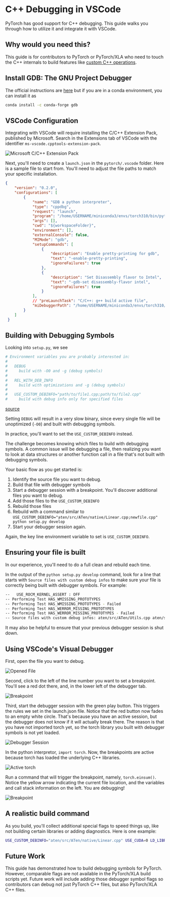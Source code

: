 # C++ Debugging in VSCode

PyTorch has good support for C++ debugging. This guide walks you through how to utilize it and integrate it with VSCode.

## Why would you need this?

This guide is for contributors to PyTorch or PyTorch/XLA who need to touch the C++ internals to build features like [custom C++ operations](https://pytorch.org/tutorials/advanced/cpp_custom_ops.html). 

## Install GDB: The GNU Project Debugger

The official instructions are [here](https://www.sourceware.org/gdb/) but if you are in a conda environment, you can
install it as

``` sh
conda install -c conda-forge gdb
```

## VSCode Configuration

Integrating with VSCode will require installing the C/C++ Extension Pack, published by Microsoft. Search in the Extensions tab of VSCode with the identifier `ms-vscode.cpptools-extension-pack`.

![Microsoft C/C++ Extension Pack](../_static/img/debugger0_pack.png)

Next, you'll need to create a `launch.json` in the `pytorch/.vscode` folder. Here is
a sample file to start from. You'll need to adjust the file paths to match your specific installation.

``` json
{
    "version": "0.2.0",
    "configurations": [
        {
            "name": "GDB a python interpreter",
            "type": "cppdbg",
            "request": "launch",
            "program": "/home/USERNAME/miniconda3/envs/torch310/bin/python", // Replace with your executable's path
            "args": [],
            "cwd": "${workspaceFolder}",
            "environment": [],
            "externalConsole": false,
            "MIMode": "gdb",
            "setupCommands": [
                {
                    "description": "Enable pretty-printing for gdb",
                    "text": "-enable-pretty-printing",
                    "ignoreFailures": true
                },
                {
                    "description": "Set Disassembly flavor to Intel",
                    "text": "-gdb-set disassembly-flavor intel",
                    "ignoreFailures": true
                }
            ],
            // "preLaunchTask": "C/C++: g++ build active file",
            "miDebuggerPath": "/home/USERNAME/miniconda3/envs/torch310/bin/gdb" // Replace with your gdb location
        }
    ]
 }
 ```

## Building with Debugging Symbols

Looking into `setup.py`, we see

``` python
# Environment variables you are probably interested in:
#
#   DEBUG
#     build with -O0 and -g (debug symbols)
#
#   REL_WITH_DEB_INFO
#     build with optimizations and -g (debug symbols)
#
#   USE_CUSTOM_DEBINFO="path/to/file1.cpp;path/to/file2.cpp"
#     build with debug info only for specified files
```
[source](https://github.com/pytorch/pytorch/blob/300e0ee13c08ef77e88f32204a2e0925c17ce216/setup.py#L2C1-L11C53)

Setting `DEBUG` will result in a very slow binary, since every single file will
be unoptimized (`-O0`) and built with debugging symbols. 

In practice, you'll want to set the `USE_CUSTOM_DEBINFO` instead. 

The challenge becomes knowing which files to build with debugging symbols. A common issue will be debugging a file, then realizing you want to look at data structures or another
function call in a file that's not built with debugging symbols. 

Your basic flow as you get started is:

1. Identify the source file you want to debug.
2. Build that file with debugger symbols
3. Start a debugger session with a breakpoint. You'll discover additional files you want to debug. 
4. Add those files to the `USE_CUSTOM_DEBINFO`
5. Rebuild those files
6. Rebuild with a command similar to `USE_CUSTOM_DEBINFO="aten/src/ATen/native/Linear.cpp;newfile.cpp" python setup.py develop`
7. Start your debugger session again. 

Again, the key line environment variable to set is `USE_CUSTOM_DEBINFO`.

## Ensuring your file is built

In our experience, you'll need to do a full clean and rebuild each time. 

In the output of the `python setup.py develop` command, look for a line that starts with `Source files with custom debug infos`
to make sure your file is correctly being built with debugger symbols. For example:

``` sh
--   USE_ROCM_KERNEL_ASSERT : OFF
-- Performing Test HAS_WMISSING_PROTOTYPES
-- Performing Test HAS_WMISSING_PROTOTYPES - Failed
-- Performing Test HAS_WERROR_MISSING_PROTOTYPES
-- Performing Test HAS_WERROR_MISSING_PROTOTYPES - Failed
-- Source files with custom debug infos: aten/src/ATen/Utils.cpp aten/src/ATen/ScalarOps.cpp aten/src/ATen/EmptyTensor.cpp aten/src/ATen/core/Tensor.cpp aten/src/ATen/native/Linear.cpp
```

It may also be helpful to ensure that your previous debugger session is shut down.  

## Using VSCode's Visual Debugger

First, open the file you want to debug.

![Opened File](../_static/img/debugger1_file.png)

Second, click to the left of the line number you want to set a breakpoint. You'll see a red dot there, and, in the lower left of the debugger tab.

![Breakpoint](../_static/img/debugger2_breakpoint.png)

Third, start the debugger session with the green play button. This triggers the rules we
set in the launch.json file. Notice that the red button now fades to an empty white circle. That's because you have an active session, but the debugger does not know if it will actually break there. The reason is that you have not imported torch yet, so the torch library you built with debugger symbols is not yet loaded. 

![Debugger Session](../_static/img/debugger3_session.png)

In the python interpretor, `import torch`. Now, the breakpoints are active because
torch has loaded the underlying C++ libraries. 

![Active torch](../_static/img/debugger4_active.png)

Run a command that will trigger the breakpoint, namely, `torch.einsum()`. Notice the yellow arrow indicating the current file location, and the variables and call stack information on the left. You are debugging! 

![Breakpoint](../_static/img/debugger5_break.png)

## A realistic build command

As you build, you'll collect additional special flags to speed things up, like not building certain libraries or adding diagnostics. Here is one example:

``` sh
USE_CUSTOM_DEBINFO="aten/src/ATen/native/Linear.cpp" USE_CUDA=0 LD_LIBRARY_PATH=/home/USERNAME/miniconda3/envs/torch310/lib CFLAGS="-DHAS_TORCH_SHOW_DISPATCH_TRACE" python setup.py develop
```

## Future Work

This guide has demonstrated how to build debugging symbols for PyTorch. However, comparable flags are not available in the PyTorch/XLA build scripts yet. Future work will include adding those debugger symbol flags so contributors can debug not just PyTorch C++ files, but also PyTorch/XLA C++ files. 